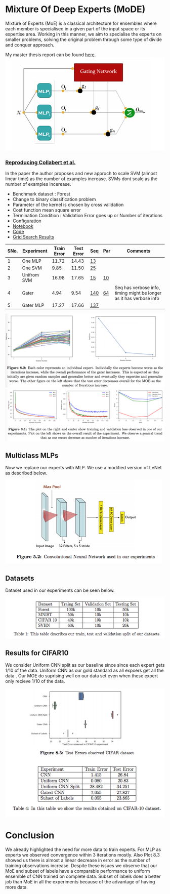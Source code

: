 # Mixture Of Deep Experts (MoDE)
Mixture of Experts (MoE) is a classical architecture for ensembles where each member is specialised in a given part of the input space or its expertise area. Working in this manner, we aim to specialise the experts on smaller problems, solving the original problem through some type of divide and conquer approach.

My master thesis report can be found [here](https://github.com/krishnakalyan3/MixtureOfExperts/blob/master/kalyan_thesis.pdf).
![MoE](plots/gater1.png)

### [Reproducing Collabert et al.](https://papers.nips.cc/paper/1949-a-parallel-mixture-of-svms-for-very-large-scale-problems.pdf)
In the paper the author proposes and new approch to scale SVM (almost linear time) as the number of examples increase. SVMs dont scale as the number of examples incerease.

- Benchmark dataset : Forest
- Change to binary classification problem
- Parameter of the kernel is chosen by cross validation
- Cost function mean square error
- Termination Condition : Validation Error goes up or Number of iterations
- [Configuration](https://github.com/krishnakalyan3/Scripts/blob/master/Thesis/logs/forest.txt)
- [Notebook](https://github.com/krishnakalyan3/Scripts/blob/master/Thesis/notebooks/Forest.ipynb)
- [Code](https://github.com/krishnakalyan3/MixtureOfExperts/tree/master/code/forest)
- [Grid Search Results](https://github.com/krishnakalyan3/MixtureOfExperts/tree/master/forest_gs.md)

SNo.| Experiment | Train Error | Test Error | Seq| Par | Comments
--- | --- | --- | --- | --- | --- | ---
1 | One MLP | 11.72 | 14.43 | [13](https://github.com/krishnakalyan3/Scripts/blob/master/Thesis/logs/forest_single_mlp.txt) |  | 
2 | One SVM | 9.85 | 11.50 | [25](https://github.com/krishnakalyan3/Scripts/blob/master/Thesis/logs/forest_single_svm.txt) |  |  
3 | Unifrom SVM | 16.98 | 17.65 | [15](https://github.com/krishnakalyan3/Scripts/blob/master/Thesis/logs/forest_uniform_seq_svm.txt) | [10](https://github.com/krishnakalyan3/Scripts/blob/master/Thesis/logs/forest_uniform_parallel_svm.txt)|  | 
4 | Gater | 4.94 | 9.54| [140](https://github.com/krishnakalyan3/Scripts/blob/master/Thesis/logs/forest_gater_seq_verbose.txt) |[64](https://github.com/krishnakalyan3/Scripts/blob/master/Thesis/logs/forest_gater_par_bias_1.txt) | Seq has verbose info, timing might be longer as it has verbose info
5 | Gater MLP | 17.27 | 17.66 | [137](https://github.com/krishnakalyan3/Scripts/blob/master/Thesis/logs/forest_gater_mlp.txt) | 


![Loss Curves](plots/forest/fig2.png)
![Expert Improvement](plots/forest/fig1.png)

## Multiclass MLPs
Now we replace our experts with MLP. We use a modified version of LeNet as described below.

![LeNet 5](plots/lenet.png)

## Datasets
Dataset used in our experiments can be seen below.

![Data Set](plots/data_used.png)

## Results for CIFAR10
We consider Uniform CNN split as our baseline since since each expert gets 1/10 of the data. Uniform CNN as our gold standard as all expoers get all the data
. Our MOE do suprising well on our data set even when these expert only recieve 1/10 of the data.

![Cifar 10](plots/cifar10.png)

# Conclusion
We already highlighted the need for more data to train experts. For MLP as experts we observed convergence within 3 iterations mostly. Also Plot 8.3 showed us there is almost a linear decrease in error as the number of training observations increase. Despite these issues we observe that our MoE and subset of labels have a comparable performance to uniform ensemble of CNN trained on complete data. Subset of labels does a better job than MoE in all the experiments because of the advantage of having more data.

